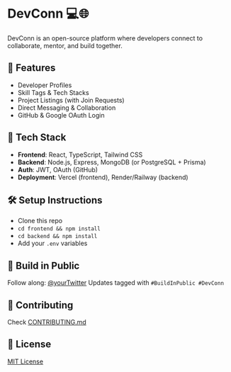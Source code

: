 # DevConn 💻🌐

DevConn is an open-source platform where developers connect to collaborate, mentor, and build together.

## 🌟 Features
- Developer Profiles
- Skill Tags & Tech Stacks
- Project Listings (with Join Requests)
- Direct Messaging & Collaboration
- GitHub & Google OAuth Login

## 🚀 Tech Stack
- **Frontend**: React, TypeScript, Tailwind CSS
- **Backend**: Node.js, Express, MongoDB (or PostgreSQL + Prisma)
- **Auth**: JWT, OAuth (GitHub)
- **Deployment**: Vercel (frontend), Render/Railway (backend)

## 🛠️ Setup Instructions
- Clone this repo
- `cd frontend && npm install`
- `cd backend && npm install`
- Add your `.env` variables

## 📢 Build in Public
Follow along: [@yourTwitter](https://x.com/rahulstha353)
Updates tagged with `#BuildInPublic #DevConn`

## 🤝 Contributing
Check [CONTRIBUTING.md](./CONTRIBUTING.md)

## 📄 License
[MIT License](./LICENSE)
